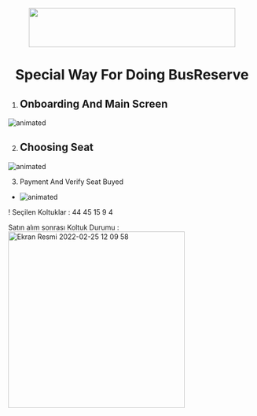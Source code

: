 

<p align="center">
  <img width="420" height="80" src="https://user-images.githubusercontent.com/97310060/155393816-aae6f5fa-50fa-44c9-a79b-9556f2c2af71.png">


<h1 align="center">Special Way For Doing BusReserve </h1>


1. Onboarding And Main Screen
   - 
  <img src="https://user-images.githubusercontent.com/97310060/155400350-f778e6d0-8112-47a2-9e63-1a622d2c6fe9.gif" alt="animated" />
</p>

2. Choosing Seat 
   - 
  <img src="https://user-images.githubusercontent.com/97310060/155400670-9806a778-7a87-4b79-9fa8-d6e725b959da.gif" alt="animated" />

</p>

3. Payment And Verify Seat Buyed
  -
    <img src="https://user-images.githubusercontent.com/97310060/155401184-4a413be0-484f-486a-b32a-c293625dc583.gif" alt="animated" />

 </p>

! Seçilen Koltuklar : 44 45 15 9 4 

Satın alım sonrası Koltuk Durumu :
<img width="359" alt="Ekran Resmi 2022-02-25 12 09 58" src="https://user-images.githubusercontent.com/97310060/155687735-0c564903-c485-4fd0-ab8d-2eb0c9fa6a37.png">

